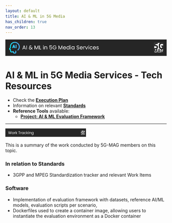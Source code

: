 ```yaml
---
layout: default
title: AI & ML in 5G Media 
has_children: true
nav_order: 13
---
```


<img src="../assets/images/Banner_AIML.png" /> 

# AI & ML in 5G Media Services - Tech Resources

* Check the [**Execution Plan**](https://github.com/orgs/5G-MAG/projects/44/views/16)
* Information on relevant [**Standards**](https://5g-mag.github.io/Standards/pages/aiml.html)
* **Reference Tools** available:
   * [**Project: AI & ML Evaluation Framework**](https://5g-mag.github.io/Getting-Started/pages/ai-ml-evaluation-framework/)

---

<img src="../assets/images/Banner_WorkTracking.png" width="50%" /> 

This is a summary of the work conducted by 5G-MAG members on this topic.

### In relation to Standards
* 3GPP and MPEG Standardization tracker and relevant Work Items

### Software
* Implementation of evaluation framework with datasets, reference AI/ML models, evaluation scripts per scenario,
* Dockerfiles used to create a container image, allowing users to instantiate the evaluation environment as a Docker container
